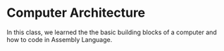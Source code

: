 # Computer Architecture

In this class, we learned the the basic building blocks of a computer and how to code in Assembly Language. 
